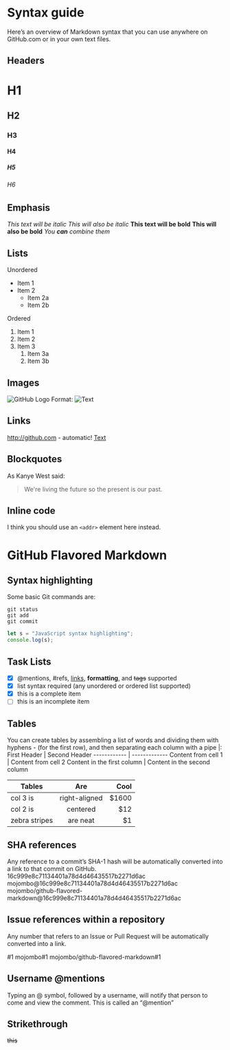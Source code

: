 # Syntax guide
Here’s an overview of Markdown syntax that you can use anywhere on GitHub.com or in your own text files.

## Headers
# H1
## H2
### H3
#### H4
##### H5
###### H6

## Emphasis
*This text will be italic*
_This will also be italic_
**This text will be bold**
__This will also be bold__
_You **can** combine them_

## Lists
Unordered
* Item 1
* Item 2
  * Item 2a
  * Item 2b

Ordered
1. Item 1
1. Item 2
1. Item 3
   1. Item 3a
   1. Item 3b

## Images
![GitHub Logo](/images/logo.png)
Format: ![Text](url)

## Links
http://github.com - automatic!
[Text](url)

## Blockquotes
As Kanye West said:
> We're living the future so
> the present is our past.


## Inline code
I think you should use an
`<addr>` element here instead.


# GitHub Flavored Markdown


## Syntax highlighting
Some basic Git commands are:
```
git status
git add
git commit
```
```javascript
let s = "JavaScript syntax highlighting";
console.log(s);
```

## Task Lists
- [x] @mentions, #refs, [links](), **formatting**, and <del>tags</del> supported
- [x] list syntax required (any unordered or ordered list supported)
- [x] this is a complete item
- [ ] this is an incomplete item

## Tables
You can create tables by assembling a list of words and dividing them with hyphens - (for the first row), and then separating each column with a pipe |:
First Header | Second Header
------------ | -------------
Content from cell 1 | Content from cell 2
Content in the first column | Content in the second column

| Tables        | Are           | Cool  |
| ------------- |:-------------:| -----:|
| col 3 is      | right-aligned | $1600 |
| col 2 is      | centered      |   $12 |
| zebra stripes | are neat      |    $1 |


## SHA references
Any reference to a commit’s SHA-1 hash will be automatically converted into a link to that commit on GitHub.
16c999e8c71134401a78d4d46435517b2271d6ac
mojombo@16c999e8c71134401a78d4d46435517b2271d6ac
mojombo/github-flavored-markdown@16c999e8c71134401a78d4d46435517b2271d6ac

## Issue references within a repository
Any number that refers to an Issue or Pull Request will be automatically converted into a link.

#1
mojombo#1
mojombo/github-flavored-markdown#1


## Username @mentions
Typing an @ symbol, followed by a username, will notify that person to come and view the comment. This is called an “@mention”

## Strikethrough
~~this~~